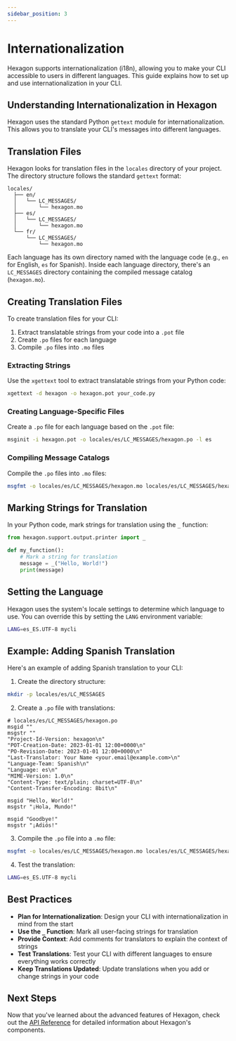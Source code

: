 ```yaml
---
sidebar_position: 3
---
```


# Internationalization

Hexagon supports internationalization (i18n), allowing you to make your CLI accessible to users in different languages. This guide explains how to set up and use internationalization in your CLI.

## Understanding Internationalization in Hexagon

Hexagon uses the standard Python `gettext` module for internationalization. This allows you to translate your CLI's messages into different languages.

## Translation Files

Hexagon looks for translation files in the `locales` directory of your project. The directory structure follows the standard `gettext` format:

```
locales/
  ├── en/
  │   └── LC_MESSAGES/
  │       └── hexagon.mo
  ├── es/
  │   └── LC_MESSAGES/
  │       └── hexagon.mo
  └── fr/
      └── LC_MESSAGES/
          └── hexagon.mo
```

Each language has its own directory named with the language code (e.g., `en` for English, `es` for Spanish). Inside each language directory, there's an `LC_MESSAGES` directory containing the compiled message catalog (`hexagon.mo`).

## Creating Translation Files

To create translation files for your CLI:

1. Extract translatable strings from your code into a `.pot` file
2. Create `.po` files for each language
3. Compile `.po` files into `.mo` files

### Extracting Strings

Use the `xgettext` tool to extract translatable strings from your Python code:

```bash
xgettext -d hexagon -o hexagon.pot your_code.py
```

### Creating Language-Specific Files

Create a `.po` file for each language based on the `.pot` file:

```bash
msginit -i hexagon.pot -o locales/es/LC_MESSAGES/hexagon.po -l es
```

### Compiling Message Catalogs

Compile the `.po` files into `.mo` files:

```bash
msgfmt -o locales/es/LC_MESSAGES/hexagon.mo locales/es/LC_MESSAGES/hexagon.po
```

## Marking Strings for Translation

In your Python code, mark strings for translation using the `_` function:

```python
from hexagon.support.output.printer import _

def my_function():
    # Mark a string for translation
    message = _("Hello, World!")
    print(message)
```

## Setting the Language

Hexagon uses the system's locale settings to determine which language to use. You can override this by setting the `LANG` environment variable:

```bash
LANG=es_ES.UTF-8 mycli
```

## Example: Adding Spanish Translation

Here's an example of adding Spanish translation to your CLI:

1. Create the directory structure:

```bash
mkdir -p locales/es/LC_MESSAGES
```

2. Create a `.po` file with translations:

```
# locales/es/LC_MESSAGES/hexagon.po
msgid ""
msgstr ""
"Project-Id-Version: hexagon\n"
"POT-Creation-Date: 2023-01-01 12:00+0000\n"
"PO-Revision-Date: 2023-01-01 12:00+0000\n"
"Last-Translator: Your Name <your.email@example.com>\n"
"Language-Team: Spanish\n"
"Language: es\n"
"MIME-Version: 1.0\n"
"Content-Type: text/plain; charset=UTF-8\n"
"Content-Transfer-Encoding: 8bit\n"

msgid "Hello, World!"
msgstr "¡Hola, Mundo!"

msgid "Goodbye!"
msgstr "¡Adiós!"
```

3. Compile the `.po` file into a `.mo` file:

```bash
msgfmt -o locales/es/LC_MESSAGES/hexagon.mo locales/es/LC_MESSAGES/hexagon.po
```

4. Test the translation:

```bash
LANG=es_ES.UTF-8 mycli
```

## Best Practices

- **Plan for Internationalization**: Design your CLI with internationalization in mind from the start
- **Use the `_` Function**: Mark all user-facing strings for translation
- **Provide Context**: Add comments for translators to explain the context of strings
- **Test Translations**: Test your CLI with different languages to ensure everything works correctly
- **Keep Translations Updated**: Update translations when you add or change strings in your code

## Next Steps

Now that you've learned about the advanced features of Hexagon, check out the [API Reference](../api) for detailed information about Hexagon's components.
